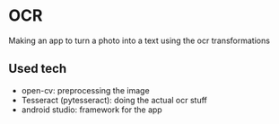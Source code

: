 # OCR
Making an app to turn a photo into a text using the ocr transformations


## Used tech
* open-cv: preprocessing the image
* Tesseract (pytesseract): doing the actual ocr stuff
* android studio: framework for the app 
